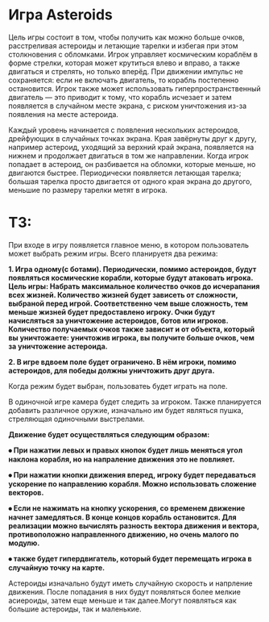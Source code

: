 # Игра Asteroids
Цель игры состоит в том, чтобы получить как можно больше очков, расстреливая астероиды и летающие тарелки и избегая при этом столкновения с обломками. Игрок управляет космическим кораблём в форме стрелки, которая может крутиться влево и вправо, а также двигаться и стрелять, но только вперёд. При движении импульс не сохраняется: если не включать двигатель, то корабль постепенно остановится. Игрок также может использовать гиперпространственный двигатель — это приводит к тому, что корабль исчезает и затем появляется в случайном месте экрана, с риском уничтожения из-за появления на месте астероида.

Каждый уровень начинается с появления нескольких астероидов, дрейфующих в случайных точках экрана. Края  завёрнуты друг к другу, например астероид, уходящий за верхний край экрана, появляется на нижнем и продолжает двигаться в том же направлении. Когда игрок попадает в астероид, он разбивается на обломки, которые меньше, но двигаются быстрее. Периодически появляется летающая тарелка; большая тарелка просто двигается от одного края экрана до другого, меньшие по размеру тарелки метят в игрока.
# ТЗ:
При входе в игру появляется главное меню, в котором пользователь может выбрать режим игры. Всего планируетя два режима:

<b>1.	Игра одному(с ботами). 
  Периодически, помимо астероидов, будут появляться космические корабли, которые будут атаковать игрока. Цель игры: Набрать максимальное количество очков до исчерапания всех жизней. Количество жизней будет зависеть от сложности, выбраной перед игрой. Соответственно чем выше сложность, тем меньше жизней будет предоставлено игроку. Очки будут начисляться за уничтожение астероидов, ботов или игроков. Количество получаемых очков также зависит и от объекта, который вы уничтожаете: уничтожив игрока, вы получите больше очков, чем за уничтожение астероида.</b>

<b> 2.	В игре вдвоем поле будет ограничено. В нём игроки, помимо астероидов, для победы должны уничтожить друг друга.</b>

Когда режим будет выбран, пользоватеь будет играть на поле.

В одиночной игре камера будет следить за игроком. Также планируется добавить различное оружие, изначально им будет являться пушка, стреляющая одиночными выстрелами. 
  
<b> Движение будет осуществляться следующим образом:</b>
  
<b> ⦁	При нажатии левых и правых кнопок будет лишь меняться угол наклона корабля, но  на напраление движения это не повлияет.</b>

<b> ⦁	При нажатии кнопки движения вперед, игроку будет передаваться ускорение по направлению корабля. Можно использовать сложение векторов.</b>

<b> ⦁	Если не нажимать на кнопку ускорения, со временем движение начнет замедляться. В конце концов корабль остановится. Для реализации можно вычислять разность вектора движения и вектора, противоположно направленного движению, но очень малого по модулю.</b>

<b> ⦁	также будет гипердвигатель, который будет перемещать игрока в случайную точку на карте.</b>

Астероиды изначально будут иметь случайную скорость и напрление движения. После попадания в них будут появляться более мелкие асиероиды, затем еще меньше и так далее.Могут появляться как большие астероиды, так и маленькие. 
